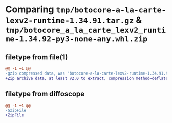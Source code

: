 # Comparing `tmp/botocore-a-la-carte-lexv2-runtime-1.34.91.tar.gz` & `tmp/botocore_a_la_carte_lexv2_runtime-1.34.92-py3-none-any.whl.zip`

## filetype from file(1)

```diff
@@ -1 +1 @@
-gzip compressed data, was "botocore-a-la-carte-lexv2-runtime-1.34.91.tar", last modified: Thu Apr 25 01:03:44 2024, max compression
+Zip archive data, at least v2.0 to extract, compression method=deflate
```

## filetype from diffoscope

```diff
@@ -1 +1 @@
-GzipFile
+ZipFile
```

